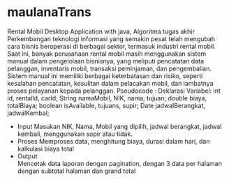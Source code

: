 # maulanaTrans
Rental Mobil Desktop Application with java, Algoritma tugas akhir 
Perkembangan teknologi informasi yang semakin pesat telah mengubah cara bisnis beroperasi di berbagai sektor, termasuk industri rental mobil. Saat ini, banyak perusahaan rental mobil masih menggunakan sistem manual dalam pengelolaan bisnisnya, yang meliputi pencatatan data pelanggan, inventaris mobil, transaksi peminjaman, dan pengembalian. Sistem manual ini memiliki berbagai keterbatasan dan risiko, seperti kesalahan pencatatan, kesulitan dalam pelacakan mobil, dan lambatnya proses pelayanan kepada pelanggan.
Pseudocode :
Deklarasi Variabel:
int id, rentalId, carId;
String namaMobil, NIK, nama, tujuan;
double biaya, totalBiaya;
boolean isAvailable, tujuans, supir;
Date jadwalBerangkat, jadwalKembal;
-	Input
Masukan NIK, Nama, Mobil yang dipilih, jadwal berangkat, jadwal kembali, menggunakan sopir atau tidak.
-	Proses
Memproses data, menghitung biaya, durasi dalam hari, dan kalkulasi biaya total
-	Output	
Mencetak data laporan dengan pagination, dengan 3 data per halaman dengan subtotal halaman dan grand total
